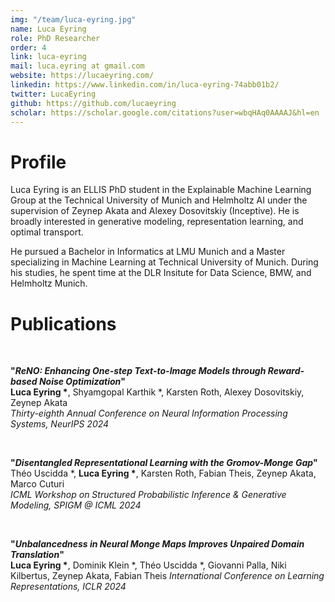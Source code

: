 ```yaml
---
img: "/team/luca-eyring.jpg"
name: Luca Eyring
role: PhD Researcher
order: 4
link: luca-eyring
mail: luca.eyring at gmail.com
website: https://lucaeyring.com/
linkedin: https://www.linkedin.com/in/luca-eyring-74abb01b2/
twitter: LucaEyring
github: https://github.com/lucaeyring
scholar: https://scholar.google.com/citations?user=wbqHAq0AAAAJ&hl=en
---
```


# Profile

Luca Eyring is an ELLIS PhD student in the Explainable Machine Learning Group at the Technical University of Munich and Helmholtz AI under the supervision of Zeynep Akata and Alexey Dosovitskiy (Inceptive). He is broadly interested in generative modeling, representation learning, and optimal transport.

He pursued a Bachelor in Informatics at LMU Munich and a Master specializing in Machine Learning at Technical University of Munich. During his studies, he spent time at the DLR Insitute for Data Science, BMW, and Helmholtz Munich.

# Publications

</br>

__"_ReNO: Enhancing One-step Text-to-Image Models through Reward-based Noise Optimization_"__   
__Luca Eyring *__, Shyamgopal Karthik *, Karsten Roth, Alexey Dosovitskiy, Zeynep Akata   
*Thirty-eighth Annual Conference on Neural Information Processing Systems, NeurIPS 2024*

</br>

__"_Disentangled Representational Learning with the Gromov-Monge Gap_"__   
Théo Uscidda *, __Luca Eyring *__, Karsten Roth, Fabian Theis, Zeynep Akata, Marco Cuturi   
*ICML Workshop on Structured Probabilistic Inference & Generative Modeling, SPIGM @ ICML 2024*

</br>

__"_Unbalancedness in Neural Monge Maps Improves Unpaired Domain Translation_"__   
__Luca Eyring *__, Dominik Klein *, Théo Uscidda *, Giovanni Palla, Niki Kilbertus, Zeynep Akata, Fabian Theis
*International Conference on Learning Representations, ICLR 2024*